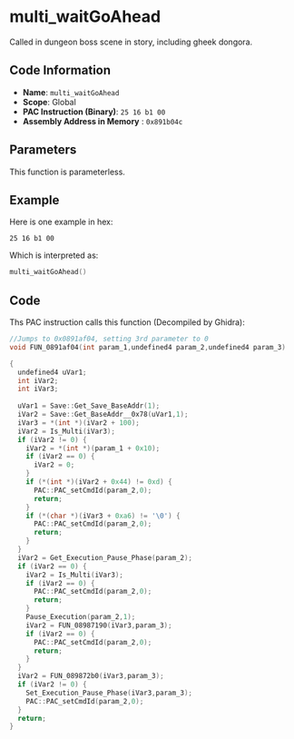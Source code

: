 # multi_waitGoAhead

Called in dungeon boss scene in story, including gheek dongora.

## Code Information

- **Name**: `multi_waitGoAhead`
- **Scope**: Global
- **PAC Instruction (Binary)**: `25 16 b1 00`
- **Assembly Address in Memory** : `0x891b04c`

## Parameters

This function is parameterless.


## Example

Here is one example in hex:

```25 16 b1 00```

Which is interpreted as:

```c
multi_waitGoAhead()
```

## Code

Ths PAC instruction calls this function (Decompiled by Ghidra):

```c
//Jumps to 0x0891af04, setting 3rd parameter to 0
void FUN_0891af04(int param_1,undefined4 param_2,undefined4 param_3)

{
  undefined4 uVar1;
  int iVar2;
  int iVar3;
  
  uVar1 = Save::Get_Save_BaseAddr(1);
  iVar2 = Save::Get_BaseAddr__0x78(uVar1,1);
  iVar3 = *(int *)(iVar2 + 100);
  iVar2 = Is_Multi(iVar3);
  if (iVar2 != 0) {
    iVar2 = *(int *)(param_1 + 0x10);
    if (iVar2 == 0) {
      iVar2 = 0;
    }
    if (*(int *)(iVar2 + 0x44) != 0xd) {
      PAC::PAC_setCmdId(param_2,0);
      return;
    }
    if (*(char *)(iVar3 + 0xa6) != '\0') {
      PAC::PAC_setCmdId(param_2,0);
      return;
    }
  }
  iVar2 = Get_Execution_Pause_Phase(param_2);
  if (iVar2 == 0) {
    iVar2 = Is_Multi(iVar3);
    if (iVar2 == 0) {
      PAC::PAC_setCmdId(param_2,0);
      return;
    }
    Pause_Execution(param_2,1);
    iVar2 = FUN_08987190(iVar3,param_3);
    if (iVar2 == 0) {
      PAC::PAC_setCmdId(param_2,0);
      return;
    }
  }
  iVar2 = FUN_089872b0(iVar3,param_3);
  if (iVar2 != 0) {
    Set_Execution_Pause_Phase(iVar3,param_3);
    PAC::PAC_setCmdId(param_2,0);
  }
  return;
}
```


